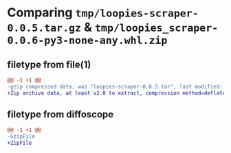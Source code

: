 # Comparing `tmp/loopies-scraper-0.0.5.tar.gz` & `tmp/loopies_scraper-0.0.6-py3-none-any.whl.zip`

## filetype from file(1)

```diff
@@ -1 +1 @@
-gzip compressed data, was "loopies-scraper-0.0.5.tar", last modified: Tue May 21 20:12:19 2024, max compression
+Zip archive data, at least v2.0 to extract, compression method=deflate
```

## filetype from diffoscope

```diff
@@ -1 +1 @@
-GzipFile
+ZipFile
```

